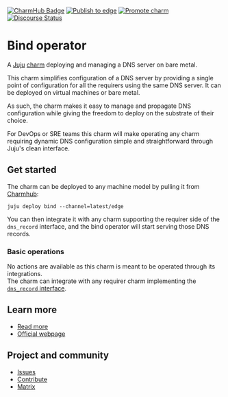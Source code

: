 [![CharmHub Badge](https://charmhub.io/bind/badge.svg)](https://charmhub.io/bind)
[![Publish to edge](https://github.com/canonical/dns-operators/actions/workflows/publish-charmed-bind-edge.yaml/badge.svg)](https://github.com/canonical/dns-operators/actions/workflows/publish-charmed-bind-edge.yaml)
[![Promote charm](https://github.com/canonical/dns-operators/actions/workflows/promote-bind-operator.yaml/badge.svg)](https://github.com/canonical/dns-operators/actions/workflows/promote-bind-operator.yaml)
[![Discourse Status](https://img.shields.io/discourse/status?server=https%3A%2F%2Fdiscourse.charmhub.io&style=flat&label=CharmHub%20Discourse)](https://discourse.charmhub.io)

# Bind operator

A [Juju](https://juju.is/) [charm](https://documentation.ubuntu.com/juju/3.6/)
deploying and managing a DNS server on bare metal.

This charm simplifies configuration of a DNS server by providing a single point
of configuration for all the requirers using the same DNS server. It can be
deployed on virtual machines or bare metal.

As such, the charm makes it easy to manage and propagate DNS configuration while
giving the freedom to deploy on the substrate of their choice.

For DevOps or SRE teams this charm will make operating any charm requiring dynamic DNS
configuration simple and straightforward through Juju's clean interface.

## Get started

The charm can be deployed to any machine model by pulling it from [Charmhub](https://charmhub.io/bind):
```
juju deploy bind --channel=latest/edge
```

You can then integrate it with any charm supporting the requirer side of the `dns_record` interface, and the bind operator will
start serving those DNS records.

### Basic operations

No actions are available as this charm is meant to be operated through its integrations.  
The charm can integrate with any requirer charm implementing the [`dns_record` interface](https://canonical.github.io/charm-relation-interfaces/interfaces/dns_record/v0/).

## Learn more
* [Read more](https://charmhub.io/bind/docs)
* [Official webpage](https://www.isc.org/bind/)

## Project and community
* [Issues](https://github.com/canonical/dns-operators/issues)
* [Contribute](https://github.com/canonical/dns-operators/blob/main/CONTRIBUTING.md)
* [Matrix](https://matrix.to/#/#charmhub-charmdev:ubuntu.com)
